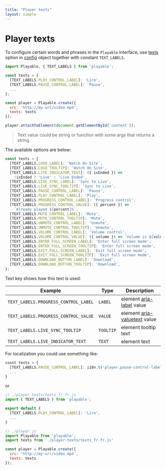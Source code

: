 ```yaml
---
title: "Player texts"
layout: simple
---
```


# Player texts

To configure certain words and phrases in the `Playable` interface,
use [texts](/player-config#other) option in [config](/player-config) object together with constant `TEXT_LABELS`.

```javascript
import Playable, { TEXT_LABELS } from 'playable';

const texts = {
  [TEXT_LABELS.PLAY_CONTROL_LABEL]: 'Lire',
  [TEXT_LABELS.PAUSE_CONTROL_LABEL]: 'Pause',
  ...
};

const player = Playable.create({
  src: 'http://my-url/video.mp4',
  texts: texts
});

player.attachToElement(document.getElementById('content'));
```

> Text value could be string or function with some args that returns a string.

The available options are below:

```javascript
const texts = {
  [TEXT_LABELS.LOGO_LABEL]: 'Watch On Site',
  [TEXT_LABELS.LOGO_TOOLTIP]: 'Watch On Site',
  [TEXT_LABELS.LIVE_INDICATOR_TEXT]: ({ isEnded }) =>
    !isEnded ? 'Live' : 'Live Ended',
  [TEXT_LABELS.LIVE_SYNC_LABEL]: 'Sync to Live',
  [TEXT_LABELS.LIVE_SYNC_TOOLTIP]: 'Sync to Live',
  [TEXT_LABELS.PAUSE_CONTROL_LABEL]: 'Pause',
  [TEXT_LABELS.PLAY_CONTROL_LABEL]: 'Play',
  [TEXT_LABELS.PROGRESS_CONTROL_LABEL]: 'Progress control',
  [TEXT_LABELS.PROGRESS_CONTROL_VALUE]: ({ percent }) =>
    `Already played ${percent}%`,
  [TEXT_LABELS.MUTE_CONTROL_LABEL]: 'Mute',
  [TEXT_LABELS.MUTE_CONTROL_TOOLTIP]: 'Mute',
  [TEXT_LABELS.UNMUTE_CONTROL_LABEL]: 'Unmute',
  [TEXT_LABELS.UNMUTE_CONTROL_TOOLTIP]: 'Unmute',
  [TEXT_LABELS.VOLUME_CONTROL_LABEL]: 'Volume control',
  [TEXT_LABELS.VOLUME_CONTROL_VALUE]: ({ volume }) => `Volume is ${volume}%`,
  [TEXT_LABELS.ENTER_FULL_SCREEN_LABEL]: 'Enter full screen mode',
  [TEXT_LABELS.ENTER_FULL_SCREEN_TOOLTIP]: 'Enter full screen mode',
  [TEXT_LABELS.EXIT_FULL_SCREEN_LABEL]: 'Exit full screen mode',
  [TEXT_LABELS.EXIT_FULL_SCREEN_TOOLTIP]: 'Exit full screen mode',
  [TEXT_LABELS.DOWNLOAD_BUTTON_LABEL]: 'Download',
  [TEXT_LABELS.DOWNLOAD_BUTTON_TOOLTIP]: 'Download',
};
```

Text key shows how this text is used:

| Example                              | Type      | Description                                                                                                                                        |
| ------------------------------------ | --------- | -------------------------------------------------------------------------------------------------------------------------------------------------- |
| `TEXT_LABELS.PROGRESS_CONTROL_LABEL` | `LABEL`   | element [aria-label](https://developer.mozilla.org/en-US/docs/Web/Accessibility/ARIA/ARIA_Techniques/Using_the_aria-label_attribute) value         |
| `TEXT_LABELS.PROGRESS_CONTROL_VALUE` | `VALUE`   | element [aria-valuetext](https://developer.mozilla.org/en-US/docs/Web/Accessibility/ARIA/ARIA_Techniques/Using_the_aria-valuetext_attribute) value |
| `TEXT_LABELS.LIVE_SYNC_TOOLTIP`      | `TOOLTIP` | element tooltip text                                                                                                                               |
| `TEXT_LABELS.LIVE_INDICATOR_TEXT`    | `TEXT`    | element text                                                                                                                                       |

For localization you could use something like:

```javascript
cosnt texts = {
  [TEXT_LABELS.PAUSE_CONTROL_LABEL]: i18n.t('player.pause-control-label'),
  ...
}
```

or

```javascript
// ./player-texts/texts_fr-fr.js
import { TEXT_LABELS } from 'playable';

export default {
  [TEXT_LABELS.PLAY_CONTROL_LABEL]: 'Lire',
  ...
}

// ./player.js
import Playable from 'playable';
import texts from './player-texts/texts_fr-fr.js'

const player = Playable.create({
  src: 'http://my-url/video.mp4',
  texts: texts
});
```
